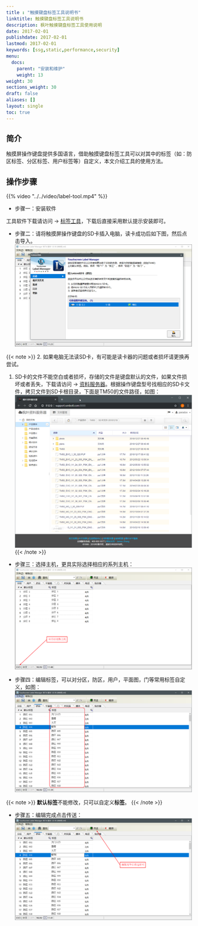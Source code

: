 ```yaml
---
title : "触摸键盘标签工具说明书"
linktitle: 触摸键盘标签工具说明书
description: 枫叶触摸键盘标签工具使用说明
date: 2017-02-01
publishdate: 2017-02-01
lastmod: 2017-02-01
keywords: [ssg,static,performance,security]
menu:
  docs:
    parent: "安装和维护"
    weight: 13
weight: 30
sections_weight: 30
draft: false
aliases: []
layout: single
toc: true
---
```


## 简介

触摸屏操作键盘提供多国语言，借助触摸键盘标签工具可以对其中的标签（如：防区标签、分区标签、用户标签等）自定义，本文介绍工具的使用方法。

## 操作步骤

{{% video "../../video/label-tool.mp4" %}}

- 步骤一：安装软件

工具软件下载请访问 → [标签工具](attachment/touchscreen-lable.exe)，下载后直接采用默认提示安装即可。

- 步骤二：请将触摸屏操作键盘的SD卡插入电脑，读卡成功后如下图，然后点击导入。
![启动软件](images/start.png)

{{< note >}}
2. 如果电脑无法读SD卡，有可能是读卡器的问题或者损坏请更换再尝试。
1. SD卡的文件不能空白或者损坏，存储的文件是键盘默认的文件，如果文件损坏或者丢失，下载请访问 → [资料服务器](http://support.senboll.com:8888/)。根据操作键盘型号找相应的SD卡文件，拷贝文件到SD卡根目录，下面是TM50的文件路径，如图：
![SD卡初始化文件](images/tm50-sd-file.png)
{{< /note >}}

- 步骤三：选择主机，更具实际选择相应的系列主机：
![启动软件](images/panel-type.png)

- 步骤四：编辑标签，可以对分区，防区，用户，平面图，门等常用标签自定义，如图：
![启动软件](images/edit.png)

{{< note >}}
**默认标签**不能修改，只可以自定义**标签**。
{{< /note >}}

- 步骤五：编辑完成点击传送：
![启动软件](images/send.png)